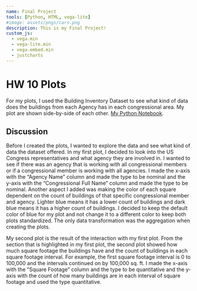 ```yaml
---
name: Final Project
tools: [Python, HTML, vega-lite]
#image: assets/pngs/cars.png
description: This is my Final Project!
custom_js:
  - vega.min
  - vega-lite.min
  - vega-embed.min
  - justcharts
---
```



# HW 10 Plots

For my plots, I used the Building Inventory Dataset to see what kind of data does the buildings from each Agency has in each congressional area. My plot are shown side-by-side of each other. [My Python Notebook](https://github.com/lzenku2/lzenku2.github.io/blob/main/Zenku-Lisa-HW10.ipynb).


<vegachart schema-url="{{ site.baseurl }}/assets/json/hw10.json" style="width: 100%"></vegachart>


## Discussion

Before I created the plots, I wanted to explore the data and see what kind of data the dataset offered. In my first plot, I decided to look into the US Congress representatives and what agency they are involved in. I wanted to see if there was an agency that is working with all congressional members or if a congressional member is working with all agencies. I made the x-axis with the “Agency Name” column and made the type to be nominal and the y-axis with the “Congressional Full Name” column and made the type to be nominal. Another aspect I added was making the color of each square dependent on the count of buildings of that specific congressional member and agency. Lighter blue means it has a lower count of buildings and dark blue means it has a higher count of buildings. I decided to keep the default color of blue for my plot and not change it to a different color to keep both plots standardized. The only data transformation was the aggregation when creating the plots.

My second plot is the result of the interaction with my first plot. From the section that is highlighted in my first plot, the second plot showed how much square footage the buildings have and the count of buildings in each square footage interval. For example, the first square footage interval is 0 to 100,000 and the intervals continued on by 100,000 sq. ft. I made the x-axis with the “Square Footage” column and the type to be quantitative and the y-axis with the count of how many buildings are in each interval of square footage and used the type quantitative.